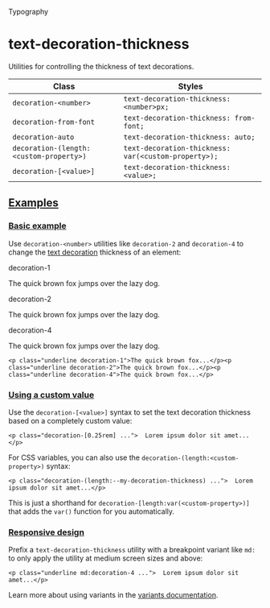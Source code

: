 <!--$-->

<!--/$-->

Typography

# text-decoration-thickness

Utilities for controlling the thickness of text decorations.

| Class                                   | Styles                                               |
| --------------------------------------- | ---------------------------------------------------- |
| `decoration-<number>`                   | `text-decoration-thickness: <number>px;`             |
| `decoration-from-font`                  | `text-decoration-thickness: from-font;`              |
| `decoration-auto`                       | `text-decoration-thickness: auto;`                   |
| `decoration-(length:<custom-property>)` | `text-decoration-thickness: var(<custom-property>);` |
| `decoration-[<value>]`                  | `text-decoration-thickness: <value>;`                |

## [Examples](#examples)

### [Basic example](#basic-example)

Use `decoration-<number>` utilities like `decoration-2` and `decoration-4` to change the [text decoration](/docs/text-decoration-line) thickness of an element:

decoration-1

The quick brown fox jumps over the lazy dog.

decoration-2

The quick brown fox jumps over the lazy dog.

decoration-4

The quick brown fox jumps over the lazy dog.

```
<p class="underline decoration-1">The quick brown fox...</p><p class="underline decoration-2">The quick brown fox...</p><p class="underline decoration-4">The quick brown fox...</p>
```

### [Using a custom value](#using-a-custom-value)

Use the<!-- --> `decoration-[<value>]` <!-- -->syntax<!-- --> <!-- -->to set the <!-- -->text decoration thickness<!-- --> based on a completely custom value:

```
<p class="decoration-[0.25rem] ...">  Lorem ipsum dolor sit amet...</p>
```

For CSS variables, you can also use the<!-- --> `decoration-(length:<custom-property>)` <!-- -->syntax:

```
<p class="decoration-(length:--my-decoration-thickness) ...">  Lorem ipsum dolor sit amet...</p>
```

This is just a shorthand for<!-- --> `decoration-[length:var(<custom-property>)]` <!-- -->that adds the `var()` function for you automatically.

### [Responsive design](#responsive-design)

Prefix <!-- -->a<!-- --> `text-decoration-thickness` utility<!-- --> <!-- -->with a breakpoint variant like `md:` to only apply the utility at <!-- -->medium<!-- --> <!-- -->screen sizes and above:

```
<p class="underline md:decoration-4 ...">  Lorem ipsum dolor sit amet...</p>
```

Learn more about using variants in the [variants documentation](/docs/hover-focus-and-other-states).

<!--$-->

<!--/$-->

